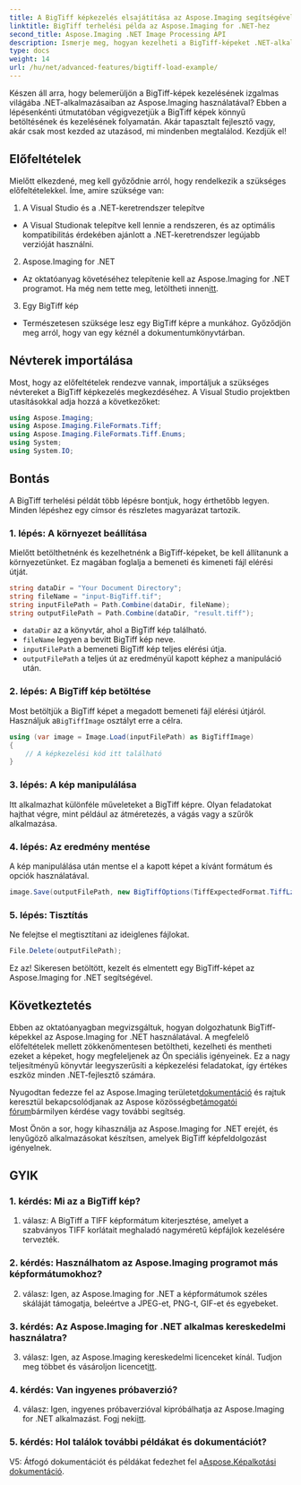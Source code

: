 ```yaml
---
title: A BigTiff képkezelés elsajátítása az Aspose.Imaging segítségével .NET-hez
linktitle: BigTiff terhelési példa az Aspose.Imaging for .NET-hez
second_title: Aspose.Imaging .NET Image Processing API
description: Ismerje meg, hogyan kezelheti a BigTiff-képeket .NET-alkalmazásokban az Aspose.Imaging for .NET segítségével. Kövesse lépésről lépésre útmutatónkat a zökkenőmentes képkezeléshez.
type: docs
weight: 14
url: /hu/net/advanced-features/bigtiff-load-example/
---
```

Készen áll arra, hogy belemerüljön a BigTiff-képek kezelésének izgalmas világába .NET-alkalmazásaiban az Aspose.Imaging használatával? Ebben a lépésenkénti útmutatóban végigvezetjük a BigTiff képek könnyű betöltésének és kezelésének folyamatán. Akár tapasztalt fejlesztő vagy, akár csak most kezded az utazásod, mi mindenben megtalálod. Kezdjük el!

## Előfeltételek

Mielőtt elkezdené, meg kell győződnie arról, hogy rendelkezik a szükséges előfeltételekkel. Íme, amire szüksége van:

1. A Visual Studio és a .NET-keretrendszer telepítve
- A Visual Studionak telepítve kell lennie a rendszeren, és az optimális kompatibilitás érdekében ajánlott a .NET-keretrendszer legújabb verzióját használni.

2. Aspose.Imaging for .NET
-  Az oktatóanyag követéséhez telepítenie kell az Aspose.Imaging for .NET programot. Ha még nem tette meg, letöltheti innen[itt](https://releases.aspose.com/imaging/net/).

3. Egy BigTiff kép
- Természetesen szüksége lesz egy BigTiff képre a munkához. Győződjön meg arról, hogy van egy kéznél a dokumentumkönyvtárban.

## Névterek importálása

Most, hogy az előfeltételek rendezve vannak, importáljuk a szükséges névtereket a BigTiff képkezelés megkezdéséhez. A Visual Studio projektben utasításokkal adja hozzá a következőket:

```csharp
using Aspose.Imaging;
using Aspose.Imaging.FileFormats.Tiff;
using Aspose.Imaging.FileFormats.Tiff.Enums;
using System;
using System.IO;
```

## Bontás

A BigTiff terhelési példát több lépésre bontjuk, hogy érthetőbb legyen. Minden lépéshez egy címsor és részletes magyarázat tartozik.

### 1. lépés: A környezet beállítása

Mielőtt betölthetnénk és kezelhetnénk a BigTiff-képeket, be kell állítanunk a környezetünket. Ez magában foglalja a bemeneti és kimeneti fájl elérési útját.

```csharp
string dataDir = "Your Document Directory";
string fileName = "input-BigTiff.tif";
string inputFilePath = Path.Combine(dataDir, fileName);
string outputFilePath = Path.Combine(dataDir, "result.tiff");
```

- `dataDir` az a könyvtár, ahol a BigTiff kép található.
- `fileName` legyen a bevitt BigTiff kép neve.
- `inputFilePath` a bemeneti BigTiff kép teljes elérési útja.
- `outputFilePath` a teljes út az eredményül kapott képhez a manipuláció után.

### 2. lépés: A BigTiff kép betöltése

 Most betöltjük a BigTiff képet a megadott bemeneti fájl elérési útjáról. Használjuk a`BigTiffImage` osztályt erre a célra.

```csharp
using (var image = Image.Load(inputFilePath) as BigTiffImage)
{
    // A képkezelési kód itt található
}
```

### 3. lépés: A kép manipulálása

Itt alkalmazhat különféle műveleteket a BigTiff képre. Olyan feladatokat hajthat végre, mint például az átméretezés, a vágás vagy a szűrők alkalmazása.

### 4. lépés: Az eredmény mentése

A kép manipulálása után mentse el a kapott képet a kívánt formátum és opciók használatával.

```csharp
image.Save(outputFilePath, new BigTiffOptions(TiffExpectedFormat.TiffLzwRgba));
```

### 5. lépés: Tisztítás

Ne felejtse el megtisztítani az ideiglenes fájlokat.

```csharp
File.Delete(outputFilePath);
```

Ez az! Sikeresen betöltött, kezelt és elmentett egy BigTiff-képet az Aspose.Imaging for .NET segítségével.

## Következtetés

Ebben az oktatóanyagban megvizsgáltuk, hogyan dolgozhatunk BigTiff-képekkel az Aspose.Imaging for .NET használatával. A megfelelő előfeltételek mellett zökkenőmentesen betöltheti, kezelheti és mentheti ezeket a képeket, hogy megfeleljenek az Ön speciális igényeinek. Ez a nagy teljesítményű könyvtár leegyszerűsíti a képkezelési feladatokat, így értékes eszköz minden .NET-fejlesztő számára.

 Nyugodtan fedezze fel az Aspose.Imaging területet[dokumentáció](https://reference.aspose.com/imaging/net/) és rajtuk keresztül bekapcsolódjanak az Aspose közösségbe[támogatói fórum](https://forum.aspose.com/)bármilyen kérdése vagy további segítség.

Most Önön a sor, hogy kihasználja az Aspose.Imaging for .NET erejét, és lenyűgöző alkalmazásokat készítsen, amelyek BigTiff képfeldolgozást igényelnek.

## GYIK

### 1. kérdés: Mi az a BigTiff kép?

1. válasz: A BigTiff a TIFF képformátum kiterjesztése, amelyet a szabványos TIFF korlátait meghaladó nagyméretű képfájlok kezelésére tervezték.

### 2. kérdés: Használhatom az Aspose.Imaging programot más képformátumokhoz?

2. válasz: Igen, az Aspose.Imaging for .NET a képformátumok széles skáláját támogatja, beleértve a JPEG-et, PNG-t, GIF-et és egyebeket.

### 3. kérdés: Az Aspose.Imaging for .NET alkalmas kereskedelmi használatra?

 3. válasz: Igen, az Aspose.Imaging kereskedelmi licenceket kínál. Tudjon meg többet és vásároljon licencet[itt](https://purchase.aspose.com/buy).

### 4. kérdés: Van ingyenes próbaverzió?

 4. válasz: Igen, ingyenes próbaverzióval kipróbálhatja az Aspose.Imaging for .NET alkalmazást. Fogj neki[itt](https://releases.aspose.com/).

### 5. kérdés: Hol találok további példákat és dokumentációt?

 V5: Átfogó dokumentációt és példákat fedezhet fel a[Aspose.Képalkotási dokumentáció](https://reference.aspose.com/imaging/net/).